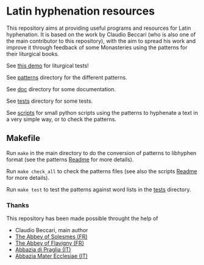 # Latin hyphenation resources

This repository aims at providing useful programs and resources for Latin hyphenation. It is based on the work by Claudio Beccari (who is also one of the main contributor to this repository), with the aim to spread his work and improve it through feedback of some Monasteries using the patterns for their liturgical books.

See [this demo](http://gregorio-project.github.io/hyphen-la/) for liturgical tests!

See [patterns](patterns) directory for the different patterns.

See [doc](doc) directory for some documentation.

See [tests](tests) directory for some tests.

See [scripts](scripts) for small python scripts using the patterns to hyphenate a text in a very simple way, or to check the patterns.

## Makefile

Run `make` in the main directory to do the conversion of patterns to libhyphen format (see the patterns [Readme](patterns/README.md) for more details).

Run `make check_all` to check the patterns files (see also the scripts [Readme](scripts/README.md) for more details).

Run `make test` to test the patterns against word lists in the [tests](tests) directory.


### Thanks

This repository has been made possible throught the help of
 * Claudio Beccari, main author
 * [The Abbey of Solesmes (FR)](http://www.solesmes.com/)
 * [The Abbey of Flavigny (FR)](http://www.clairval.com)
 * [Abbazia di Praglia (IT)](http://www.praglia.it)
 * [Abbazia Mater Ecclesiae (IT)](http://it.wikipedia.org/wiki/Abbazia_Mater_Ecclesiae)
